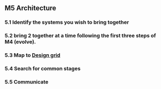 ## M5 Architecture

### 5.1 Identify the systems you wish to bring together

### 5.2 bring 2 together at a time following the first three steps of M4 (evolve).

### 5.3 Map to [Design grid]

### 5.4 Search for common stages

### 5.5 Communicate

[Design grid]: ../Concepts/DesignGrid

<!--## Evolutionary Search - similar to AP4...

#### AP5-1 Identify ‘genes’ on other ‘species’ that are closely related to your artefact using ‘comparative biology’

![Step 08](/Agile/img/Methodology/08.PNG)

#### AP5-2 Having mapped the stages then we can then work out the evolution of the artefact

![Step 09](/Agile/img/Methodology/09.PNG)

#### AP5-3 Having mapped the stages then we can then work out the evolution of the artefact
![Step 10](/Agile/img/Methodology/09.PNG) -->

